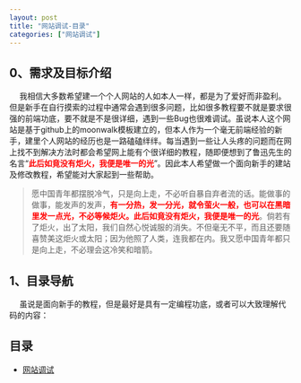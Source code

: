 ```yaml
---
layout: post
title: "网站调试-目录"
categories: ["网站调试"]
---
```


## 0、需求及目标介绍

&emsp; 我相信大多数希望建一个个人网站的人如本人一样，都是为了爱好而非盈利。但是新手在自行摸索的过程中通常会遇到很多问题，比如很多教程要不就是要求很强的前端功底，要不就是不是很详细，遇到一些Bug也很难调试。虽说本人这个网站是基于github上的moonwalk模板建立的，但本人作为一个毫无前端经验的新手，建里个人网站的经历也是一路磕磕绊绊。每当遇到一些让人头疼的问题而在网上找不到解决方法时都会希望网上能有个很详细的教程，随即便想到了鲁迅先生的名言“<strong style="color: red;">此后如竟没有炬火，我便是唯一的光</strong>”。因此本人希望做一个面向新手的建站及修改教程，希望能对大家起到一些帮助。

> 愿中国青年都摆脱冷气，只是向上走，不必听自暴自弃者流的话。能做事的做事，能发声的发声，<strong style="color: red;">有一分热，发一分光，就令萤火一般，也可以在黑暗里发一点光，不必等候炬火。此后如竟没有炬火，我便是唯一的光</strong>。倘若有了炬火，出了太阳，我们自然心悦诚服的消失。不但毫无不平，而且还要随喜赞美这炬火或太阳；因为他照了人类，连我都在内。我又愿中国青年都只是向上走，不必理会这冷笑和暗箭。


## 1、目录导航

&emsp; 虽说是面向新手的教程，但是最好是具有一定编程功底，或者可以大致理解代码的内容：

## 目录
- [网站调试](https://huaaorain.github.io/网站调试-代码行间距调试)
